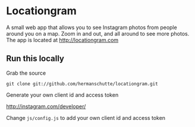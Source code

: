 # Locationgram

A small web app that allows you to see Instagram photos from people around you on a map. Zoom in and out, and all around to see more photos. The app is located at <http://locationgram.com>

## Run this locally

Grab the source

`git clone git://github.com/hermanschutte/locationgram.git`

Generate your own client id and access token

<http://instagram.com/developer/>

Change `js/config.js` to add your own client id and access token 
